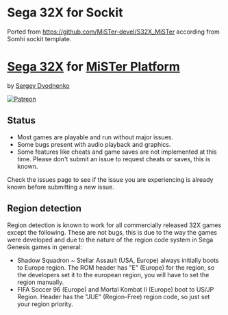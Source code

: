 # Sega 32X for Sockit
Ported from https://github.com/MiSTer-devel/S32X_MiSTer according from Somhi sockit template.

# [Sega 32X](https://en.wikipedia.org/wiki/32X) for [MiSTer Platform](https://github.com/MiSTer-devel/Main_MiSTer/wiki)
by [Sergey Dvodnenko](https://github.com/srg320)

[![Patreon](https://img.shields.io/website?label=patreon&logo=patreon&style=social&url=https%3A%2F%2Fwww.patreon.com%2Fsrg320%2F)](https://www.patreon.com/srg320)

## Status
* Most games are playable and run without major issues.
* Some bugs present with audio playback and graphics.
* Some features like cheats and game saves are not implemented at this time. Please don't submit an issue to request cheats or saves, this is known.

Check the issues page to see if the issue you are experiencing is already known before submitting a new issue.

## Region detection
Region detection is known to work for all commercially released 32X games except the following. These are not bugs, this is due to the way the games were developed and due to the nature of the region code system in Sega Genesis games in general:

* Shadow Squadron ~ Stellar Assault (USA, Europe) always initially boots to Europe region. The ROM header has "E" (Europe) for the region, so the developers set it to the european region, you will have to set the region manually.
* FIFA Soccer 96 (Europe) and Mortal Kombat II (Europe) boot to US/JP Region. Header has the "JUE" (Region-Free) region code, so just set your region priority.
